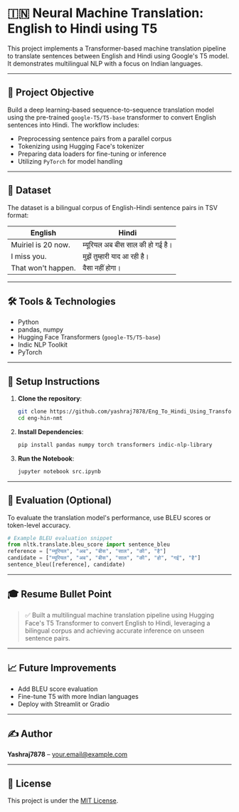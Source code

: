 # 🇮🇳 Neural Machine Translation: English to Hindi using T5

This project implements a Transformer-based machine translation pipeline to translate sentences between English and Hindi using Google's T5 model. It demonstrates multilingual NLP with a focus on Indian languages.

---

## 🧠 Project Objective

Build a deep learning-based sequence-to-sequence translation model using the pre-trained `google-T5/T5-base` transformer to convert English sentences into Hindi. The workflow includes:

- Preprocessing sentence pairs from a parallel corpus
- Tokenizing using Hugging Face's tokenizer
- Preparing data loaders for fine-tuning or inference
- Utilizing `PyTorch` for model handling

---

## 📂 Dataset

The dataset is a bilingual corpus of English-Hindi sentence pairs in TSV format:

| English                         | Hindi                                   |
|----------------------------------|------------------------------------------|
| Muiriel is 20 now.             | म्यूरियल अब बीस साल की हो गई है।        |
| I miss you.                    | मुझें तुम्हारी याद आ रही है।             |
| That won't happen.            | वैसा नहीं होगा।                          |

---

## 🛠️ Tools & Technologies

- Python
- pandas, numpy
- Hugging Face Transformers (`google-T5/T5-base`)
- Indic NLP Toolkit
- PyTorch

---

## 🚀 Setup Instructions

1. **Clone the repository**:
   ```bash
   git clone https://github.com/yashraj7878/Eng_To_Hindi_Using_Transformer.git
   cd eng-hin-nmt
   ```

2. **Install Dependencies**:
   ```bash
   pip install pandas numpy torch transformers indic-nlp-library
   ```

3. **Run the Notebook**:
   ```bash
   jupyter notebook src.ipynb
   ```

---

## 🧪 Evaluation (Optional)

To evaluate the translation model's performance, use BLEU scores or token-level accuracy.

```python
# Example BLEU evaluation snippet
from nltk.translate.bleu_score import sentence_bleu
reference = ["म्यूरियल", "अब", "बीस", "साल", "की", "है"]
candidate = ["म्यूरियल", "अब", "बीस", "साल", "की", "हो", "गई", "है"]
sentence_bleu([reference], candidate)
```

---

## 🎓 Resume Bullet Point

> ✅ Built a multilingual machine translation pipeline using Hugging Face's T5 Transformer to convert English to Hindi, leveraging a bilingual corpus and achieving accurate inference on unseen sentence pairs.

---



## 📈 Future Improvements

- Add BLEU score evaluation
- Fine-tune T5 with more Indian languages
- Deploy with Streamlit or Gradio

---

## ✍️ Author

**Yashraj7878** – [your.email@example.com](mailto:yashrajsain5819@gmail.com)

---

## 📜 License

This project is under the [MIT License](LICENSE).
